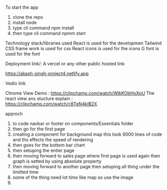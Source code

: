  To start the app
 
1. clone the repo
2. install node
3. type cli command npm install
4. then type cli command npmm start

Technology stack/libraries used 
 React is used for the developmen
 Tailwind CSS frame work is used for css
 React icons is used for the icons
 G font is used for the font
 
Deployment link/: A vercel or any other public hosted link  
 
 https://akash-singh-project4.netlify.app
 
Vedio link 
 
 
Chrome View Demo : https://clipchamp.com/watch/WlkKObHxXpU
The react view ans stucture explain : https://clipchamp.com/watch/c8TgN4kIB2X

  approch  
1. to code navbar or footer on components/Essentials folder
2.  then go for the first page
3.  creating a component for background map this took 9000 lines of code and ths effects the speed of rendering
4.  then goes for the bottom bar chart
5.  then setuping the entier page
6.  then moving forward to sales page where first page is used again then graph is setted by using absolute property
7.  then moving forward to another page  then setuping all thing under the limitted time
8.  some of the thing need lot time like map so use the image 
9.  
